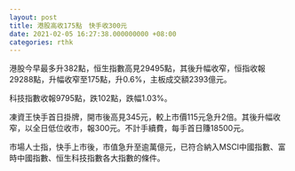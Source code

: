 ```yaml
---
layout: post
title: 港股高收175點　快手收300元
date: 2021-02-05 16:27:38.000000000 +08:00
categories: rthk
---
```


港股今早最多升382點，恒生指數高見29495點，其後升幅收窄，恒指收報29288點，升幅收窄至175點，升0.6%，主板成交額2393億元。

科技指數收報9795點，跌102點，跌幅1.03%。

凍資王快手首日掛牌，開市後高見345元，較上市價115元急升2倍。其後升幅收窄，以全日低位收市，報300元。不計手續費，每手首日賺18500元。

市場人士指，快手上市後，市值急升至逾萬億元，已符合納入MSCI中國指數、富時中國指數、恒生科技指數各大指數的條件。
